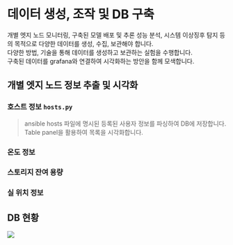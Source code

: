 # 데이터 생성, 조작 및 DB 구축
개별 엣지 노드 모니터링, 구축된 모델 배포 및 추론 성능 분석, 시스템 이상징후 탐지 등의 목적으로 다양한 데이터를 생성, 수집, 보관해야 합니다.<br>
다양한 방법, 기술을 통해 데이터를 생성하고 보관하는 실험을 수행합니다.<br>
구축된 데이터를 grafana와 연결하여 시각화하는 방안을 함께 모색합니다.

## 개별 엣지 노드 정보 추출 및 시각화

### 호스트 정보 ```hosts.py```
> ansible hosts 파일에 명시된 등록된 사용자 정보를 파싱하여 DB에 저장합니다.<br>
> Table panel을 활용하여 목록을 시각화합니다.


### 온도 정보

### 스토리지 잔여 용량

### 실 위치 정보


## DB 현황
![](./img4doc)
